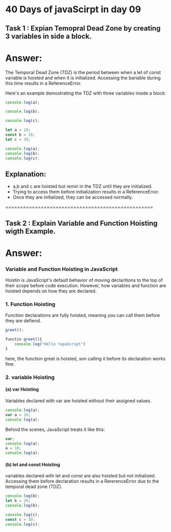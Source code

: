 # 40 Days of javaScirpt in day 09

## **Task 1 :** Expian Temopral Dead Zone by creating 3 variables in side a block.

# Answer:

The Temporal Dead Zone (TDZ) is the period between when a let of const variable is hoisted and when it is initialized. Accessing the bariable during this time results in a ReferenceError.

Here's an example demostrating the TDZ with three variables inside a block:

```js
console.log(a);

console.log(b);

console.log(c);

let a = 10;
const b = 20;
let c = 30;

console.log(a);
console.log(b);
console.log(c);
```

## Explanation:

- a,b and c are hoisted but remin in the TDZ until they are initialized.
- Trying to access them before initialization results in a ReferenceError.
- Once they are initialized, they can be accessed normally.

==================================================

## **Task 2 :** Explain Variable and Function Hoisting wigth Example.

# Answer:

### Variable and Function Hoisting in JavaScript

Hoistin is JavaScript's default behavior of moving declaritions to the top of their scope before code execution. However, how variables and function are hoisted depends on how they are declared.

### 1. Function Hoisting

Function declarations are fully hoisted, meaning you can call them before they are defiend.

```js
greet();

functin greet(){
    console.log("Hello tapaScript")
}
```

here, the function greet is hoisted, son calling it before its declaration works fine.

### 2. variable Hoisting

#### (a) var Hoisting

Variables declared with var are hoisted without their assigned values.

```js
console.log(a);
var a = 10;
console.log(a);
```

Behind the scenes, JavaScript treats it like this:

```js
var;
console.log(a);
a = 10;
console.log(a);
```

#### (b) let and const Hoisting

variables declared with let and const are also hoisted but not initialized. Accessing them before declaration results in a RererenceError due to the temporal dead zone (TDZ).

```js
console.log(b);
let b = 20;
console.log(b);
```

```js
console.log(c);
const c = 30;
console.log(c);
```
